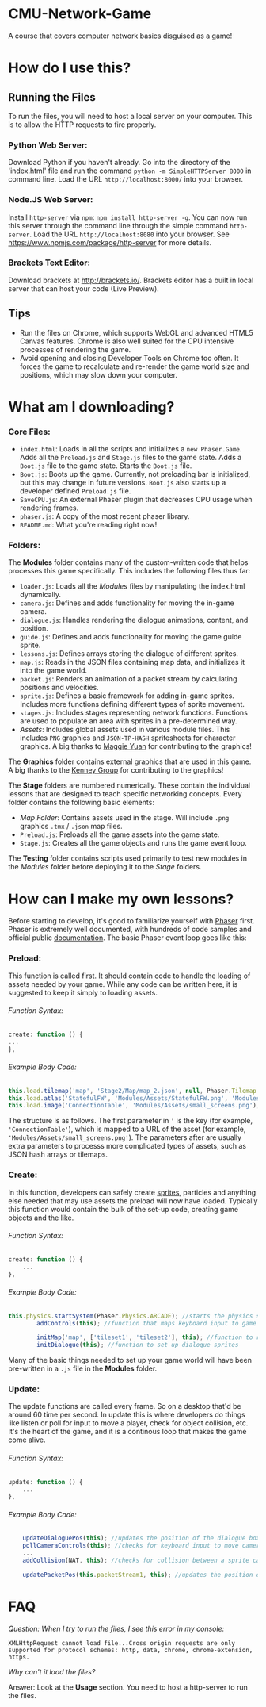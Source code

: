# CMU-Network-Game
A course that covers computer network basics disguised as a game!

# How do I use this? 
## Running the Files
To run the files, you will need to host a local server on your computer. This is to allow the HTTP requests to fire properly.

### Python Web Server:
Download Python if you haven't already. Go into the directory of the 'index.html' file and run the command `python -m SimpleHTTPServer 8000` in command line. Load the URL `http://localhost:8000/` into your browser.

### Node.JS Web Server:
Install `http-server` via `npm`: `npm install http-server -g`. You can now run this server through the command line through the simple command `http-server`. Load the URL `http://localhost:8080` into your browser. See https://www.npmjs.com/package/http-server for more details.

### Brackets Text Editor:
Download brackets at http://brackets.io/. Brackets editor has a built in local server that can host your code (Live Preview). 

## Tips 
- Run the files on Chrome, which supports WebGL and advanced HTML5 Canvas features. Chrome is also well suited for the CPU intensive processes of rendering the game.
- Avoid opening and closing Developer Tools on Chrome too often. It forces the game to recalculate and re-render the game world size and positions, which may slow down your computer.

# What am I downloading?
### Core Files:
- `index.html`: Loads in all the scripts and initializes a `new Phaser.Game`. Adds all the `Preload.js` and `Stage.js` files to the game state. Adds a `Boot.js` file to the game state. Starts the `Boot.js` file.
- `Boot.js`: Boots up the game. Currently, not preloading bar is initialized, but this may change in future versions. `Boot.js` also starts up a developer defined `Preload.js` file.
- `SaveCPU.js`: An external Phaser plugin that decreases CPU usage when rendering frames.
- `phaser.js`: A copy of the most recent phaser library.
- `README.md`: What you're reading right now!


### Folders:
The **Modules** folder contains many of the custom-written code that helps processes this game specifically. This includes the following files thus far:
- `loader.js`: Loads all the *Modules* files by manipulating the index.html dynamically.
- `camera.js`: Defines and adds functionality for moving the in-game camera.
- `dialogue.js`: Handles rendering the dialogue animations, content, and position.
- `guide.js`: Defines and adds functionality for moving the game guide sprite.
- `lessons.js`: Defines arrays storing the dialogue of different sprites.
- `map.js`: Reads in the JSON files containing map data, and initializes it into the game world.
- `packet.js`: Renders an animation of a packet stream by calculating positions and velocities.
- `sprite.js`: Defines a basic framework for adding in-game sprites. Includes more functions defining different types of sprite movement.
- `stages.js`: Includes stages representing network functions. Functions are used to populate an area with sprites in a pre-determined way.
- *Assets*: Includes global assets used in various module files. This includes `PNG` graphics and `JSON-TP-HASH` spritesheets for character graphics. A big thanks to [Maggie Yuan](https://www.pinterest.com/magyuanca/) for contributing to the graphics!

The **Graphics** folder contains external graphics that are used in this game. A big thanks to the [Kenney Group](http://kenney.nl/) for contributing to the graphics!

The **Stage** folders are numbered numerically. These contain the individual lessons that are designed to teach specific networking concepts. Every folder contains the following basic elements:
- *Map Folder*: Contains assets used in the stage. Will include `.png` graphics `.tmx` / `.json` map files.
- `Preload.js`: Preloads all the game assets into the game state.
- `Stage.js`: Creates all the game objects and runs the game event loop.


The **Testing** folder contains scripts used primarily to test new modules in the *Modules* folder before deploying it to the *Stage* folders.

# How can I make my own lessons?
Before starting to develop, it's good to familiarize yourself with [Phaser](https://phaser.io/) first. Phaser is extremely well documented, with hundreds of code samples and official public [documentation](https://photonstorm.github.io/phaser-ce/). The basic Phaser event loop goes like this:

### Preload: 
This function is called first. It should contain code to handle the loading of assets needed by your game. While any code can be written here, it is suggested to keep it simply to loading assets. 
###### Function Syntax:
```javascript
create: function () {
...
},
```

###### Example Body Code:
```javascript
this.load.tilemap('map', 'Stage2/Map/map_2.json', null, Phaser.Tilemap.TILED_JSON);  
this.load.atlas('StatefulFW', 'Modules/Assets/StatefulFW.png', 'Modules/assets/StatefulFW.json', null, Phaser.Loader.TEXTURE_ATLAS_JSON_HASH);
this.load.image('ConnectionTable', 'Modules/Assets/small_screens.png'); 
```
The structure is as follows. The first parameter in `'` is the key (for example, `'ConnectionTable'`), which is mapped to a URL of the asset (for example, `'Modules/Assets/small_screens.png'`). The parameters after are usually extra parameters to processs more complicated types of assets, such as JSON hash arrays or tilemaps.

### Create: 
In this function, developers can safely create [sprites](http://phaser.io/docs/2.4.4/Phaser.Sprite.html), particles and anything else needed that may use assets the preload will now have loaded. Typically this function would contain the bulk of the set-up code, creating game objects and the like. 
###### Function Syntax:
```javascript
create: function () {
    ...
},
```
###### Example Body Code:
```javascript
this.physics.startSystem(Phaser.Physics.ARCADE); //starts the physics system
        addControls(this); //function that maps keyboard input to game events

        initMap('map', ['tileset1', 'tileset2'], this); //function to render map
        initDialogue(this); //function to set up dialogue sprites
```

Many of the basic things needed to set up your game world will have been pre-written in a `.js` file in the **Modules** folder.

### Update: 
The update functions are called every frame. So on a desktop that'd be around 60 time per second. In update this is where developers do things like listen or poll for input to move a player, check for object collision, etc. It's the heart of the game, and it is a continous loop that makes the game come alive. 
###### Function Syntax:
```javascript
update: function () {
    ...
},
```

###### Example Body Code:
```javascript
    updateDialoguePos(this); //updates the position of the dialogue box based on input
    pollCameraControls(this); //checks for keyboard input to move camera 
    ...
    addCollision(NAT, this); //checks for collision between a sprite called "NAT" and the game world (this)

    updatePacketPos(this.packetStream1, this); //updates the position of the packets in network traffic
```

# FAQ 
*Question: When I try to run the files, I see this error in my console:*
```
XMLHttpRequest cannot load file...Cross origin requests are only supported for protocol schemes: http, data, chrome, chrome-extension, https.
```
*Why can't it load the files?*

Answer: Look at the **Usage** section. You need to host a http-server to run the files.
